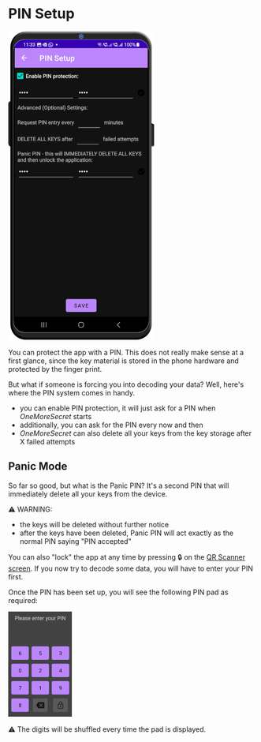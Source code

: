 # PIN Setup
![PIN Setup Form](/readme_images/pin_setup.png)

You can protect the app with a PIN. This does not really make sense at a first glance, since the key material is stored in the phone hardware and protected by the finger print. 

But what if someone is forcing you into decoding your data? Well, here's where the PIN system comes in handy. 

- you can enable PIN protection, it will just ask for a PIN when *OneMoreSecret* starts
- additionally, you can ask for the PIN every now and then
- *OneMoreSecret* can also delete all your keys from the key storage after X failed attempts

## Panic Mode
So far so good, but what is the Panic PIN? It's a second PIN that will immediately delete all your keys from the device. 

⚠️ WARNING: 
- the keys will be deleted without further notice
- after the keys have been deleted, Panic PIN will act exactly as the normal PIN saying "PIN accepted"

You can also "lock" the app at any time by pressing 🔒 on the [QR Scanner screen](/qr_scanner.md). If you now try to decode some data, you will have to enter your PIN first.

Once the PIN has been set up, you will see the following PIN pad as required:

![PIN pad](/readme_images/pin_pad.png)

⚠️ The digits will be shuffled every time the pad is displayed.